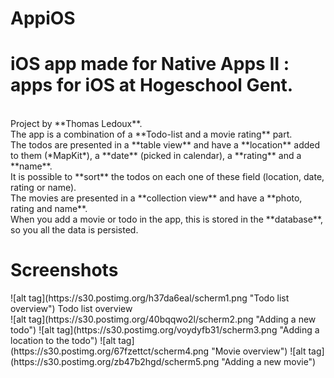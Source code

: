 # AppiOS
<h1>iOS app made for Native Apps II : apps for iOS at Hogeschool Gent.</h1></br>
Project by **Thomas Ledoux**.</br>
The app is a combination of a **Todo-list and a movie rating** part.</br>
The todos are presented in a **table view** and have a **location** added to them (*MapKit*), a **date** (picked in calendar), a **rating** and a **name**.</br>
It is possible to **sort** the todos on each one of these field (location, date, rating or name).</br>
The movies are presented in a **collection view** and have a **photo, rating and name**.</br>
When you add a movie or todo in the app, this is stored in the **database**, so you all the data is persisted. </br>
<h1>
Screenshots
</h1>
![alt tag](https://s30.postimg.org/h37da6eal/scherm1.png "Todo list overview")
Todo list overview</br>
![alt tag](https://s30.postimg.org/40bqqwo2l/scherm2.png "Adding a new todo")
![alt tag](https://s30.postimg.org/voydyfb31/scherm3.png "Adding a location to the todo")
![alt tag](https://s30.postimg.org/67fzettct/scherm4.png "Movie overview")
![alt tag](https://s30.postimg.org/zb47b2hgd/scherm5.png "Adding a new movie")


